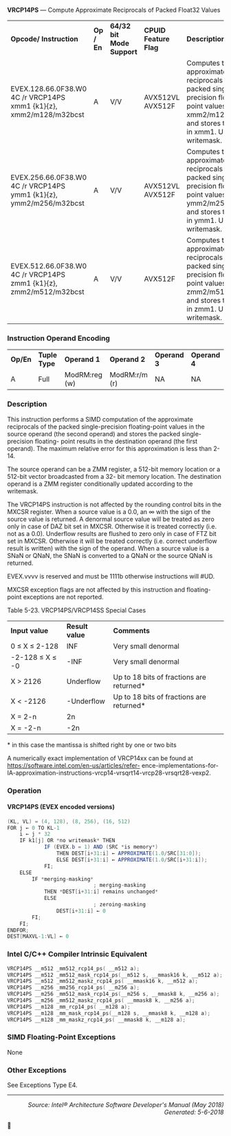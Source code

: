 <b>VRCP14PS</b> — Compute Approximate Reciprocals of Packed Float32 Values
<table>
	<tr>
		<td><b>Opcode/ Instruction</b></td>
		<td><b>Op / En</b></td>
		<td><b>64/32 bit Mode Support</b></td>
		<td><b>CPUID Feature Flag</b></td>
		<td><b>Description</b></td>
	</tr>
	<tr>
		<td>EVEX.128.66.0F38.W0 4C /r VRCP14PS xmm1 {k1}{z}, xmm2/m128/m32bcst</td>
		<td>A</td>
		<td>V/V</td>
		<td>AVX512VL AVX512F</td>
		<td>Computes the approximate reciprocals of the packed single-precision floating-point values in xmm2/m128/m32bcst and stores the results in xmm1. Under writemask.</td>
	</tr>
	<tr>
		<td>EVEX.256.66.0F38.W0 4C /r VRCP14PS ymm1 {k1}{z}, ymm2/m256/m32bcst</td>
		<td>A</td>
		<td>V/V</td>
		<td>AVX512VL AVX512F</td>
		<td>Computes the approximate reciprocals of the packed single-precision floating-point values in ymm2/m256/m32bcst and stores the results in ymm1. Under writemask.</td>
	</tr>
	<tr>
		<td>EVEX.512.66.0F38.W0 4C /r VRCP14PS zmm1 {k1}{z}, zmm2/m512/m32bcst</td>
		<td>A</td>
		<td>V/V</td>
		<td>AVX512F</td>
		<td>Computes the approximate reciprocals of the packed single-precision floating-point values in zmm2/m512/m32bcst and stores the results in zmm1. Under writemask.</td>
	</tr>
</table>


### Instruction Operand Encoding
<table>
	<tr>
		<td><b>Op/En</b></td>
		<td><b>Tuple Type</b></td>
		<td><b>Operand 1</b></td>
		<td><b>Operand 2</b></td>
		<td><b>Operand 3</b></td>
		<td><b>Operand 4</b></td>
	</tr>
	<tr>
		<td>A</td>
		<td>Full</td>
		<td>ModRM:reg (w)</td>
		<td>ModRM:r/m (r)</td>
		<td>NA</td>
		<td>NA</td>
	</tr>
</table>


### Description
This instruction performs a SIMD computation of the approximate reciprocals of the packed single-precision
floating-point values in the source operand (the second operand) and stores the packed single-precision floating-
point results in the destination operand (the first operand). The maximum relative error for this approximation is
less than 2-14.

The source operand can be a ZMM register, a 512-bit memory location or a 512-bit vector broadcasted from a 32-
bit memory location. The destination operand is a ZMM register conditionally updated according to the writemask.

The VRCP14PS instruction is not affected by the rounding control bits in the MXCSR register. When a source value
is a 0.0, an ∞ with the sign of the source value is returned. A denormal source value will be treated as zero only in
case of DAZ bit set in MXCSR. Otherwise it is treated correctly (i.e. not as a 0.0). Underflow results are flushed to
zero only in case of FTZ bit set in MXCSR. Otherwise it will be treated correctly (i.e. correct underflow result is
written) with the sign of the operand. When a source value is a SNaN or QNaN, the SNaN is converted to a QNaN
or the source QNaN is returned.

EVEX.vvvv is reserved and must be 1111b otherwise instructions will \#UD.

MXCSR exception flags are not affected by this instruction and floating-point exceptions are not reported.

Table 5-23. VRCP14PS/VRCP14SS Special Cases
<table>
	<tr>
		<td><b>Input value</b></td>
		<td><b>Result value</b></td>
		<td><b>Comments</b></td>
	</tr>
	<tr>
		<td>0 ≤ X ≤ 2-128</td>
		<td>INF</td>
		<td>Very small denormal</td>
	</tr>
	<tr>
		<td>-2-128 ≤ X ≤ -0</td>
		<td>-INF</td>
		<td>Very small denormal</td>
	</tr>
	<tr>
		<td>X > 2126</td>
		<td>Underflow</td>
		<td>Up to 18 bits of fractions are returned*</td>
	</tr>
	<tr>
		<td>X < -2126</td>
		<td>-Underflow</td>
		<td>Up to 18 bits of fractions are returned*</td>
	</tr>
	<tr>
		<td>X = 2-n</td>
		<td>2n</td>
		<td></td>
	</tr>
	<tr>
		<td>X = -2-n</td>
		<td>-2n</td>
		<td></td>
	</tr>
</table>

\* in this case the mantissa is shifted right by one or two bits

A numerically exact implementation of VRCP14xx can be found at https://software.intel.com/en-us/articles/refer-
ence-implementations-for-IA-approximation-instructions-vrcp14-vrsqrt14-vrcp28-vrsqrt28-vexp2.

### Operation


#### VRCP14PS (EVEX encoded versions)
```java
(KL, VL) = (4, 128), (8, 256), (16, 512)
FOR j ← 0 TO KL-1
    i ← j * 32
    IF k1[j] OR *no writemask* THEN
            IF (EVEX.b = 1) AND (SRC *is memory*)
                THEN DEST[i+31:i] ← APPROXIMATE(1.0/SRC[31:0]);
                ELSE DEST[i+31:i] ← APPROXIMATE(1.0/SRC[i+31:i]);
            FI;
    ELSE 
        IF *merging-masking*
                            ; merging-masking
            THEN *DEST[i+31:i] remains unchanged*
            ELSE 
                            ; zeroing-masking
                DEST[i+31:i] ← 0
        FI;
    FI;
ENDFOR;
DEST[MAXVL-1:VL] ← 0
```
### Intel C/C++ Compiler Intrinsic Equivalent
```c
VRCP14PS __m512 _mm512_rcp14_ps( __m512 a);
VRCP14PS __m512 _mm512_mask_rcp14_ps(__m512 s, __mmask16 k, __m512 a);
VRCP14PS __m512 _mm512_maskz_rcp14_ps( __mmask16 k, __m512 a);
VRCP14PS __m256 _mm256_rcp14_ps( __m256 a);
VRCP14PS __m256 _mm512_mask_rcp14_ps(__m256 s, __mmask8 k, __m256 a);
VRCP14PS __m256 _mm512_maskz_rcp14_ps( __mmask8 k, __m256 a);
VRCP14PS __m128 _mm_rcp14_ps( __m128 a);
VRCP14PS __m128 _mm_mask_rcp14_ps(__m128 s, __mmask8 k, __m128 a);
VRCP14PS __m128 _mm_maskz_rcp14_ps( __mmask8 k, __m128 a);
```
### SIMD Floating-Point Exceptions
None

### Other Exceptions

See Exceptions Type E4.

 --- 
<p align="right"><i>Source: Intel® Architecture Software Developer's Manual (May 2018)<br>Generated: 5-6-2018</i></p>
